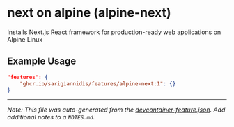 
# next on alpine (alpine-next)

Installs Next.js React framework for production-ready web applications on Alpine Linux

## Example Usage

```json
"features": {
    "ghcr.io/sarigiannidis/features/alpine-next:1": {}
}
```





---

_Note: This file was auto-generated from the [devcontainer-feature.json](https://github.com/sarigiannidis/features/blob/main/src/alpine-next/devcontainer-feature.json).  Add additional notes to a `NOTES.md`._
